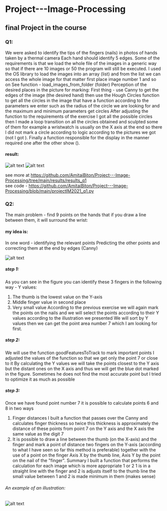 # Project---Image-Processing
## final Project in the course  

### Q1:

We were asked to identify the tips of the fingers (nails) in photos of hands taken by a thermal camera
Each hand should identify 5 edges.
Some of the requirements is that we load the whole file of the images in a generic way
so that if there are 10 images or 50 the program will still be executed.
I used the OS library to load the images into an array (list) and from the list
we can access the whole image for that matter first place image number 1 and so on
See function - load_images_from_folder (folder)
Perception of the desired places in the picture for marking:
First thing - use Canny to get the edges of the image (the desired hand) then use the Hough Circles function to get all the circles in the image that have a function according to the parameters we enter such as the radius of the circle we are looking for and the maximum and minimum parameters get circles After adjusting the function to the requirements of the exercise I got all the possible circles then I made a loop transition on all the circles obtained and sculpted some of them for example a wristwatch is usually on the X axis at the end so there I did not mark a circle according to logic according to the pictures we got (not I got ).
Finally a function responsible for the display in the manner required one after the other show ().

#### result:
![alt text](https://github.com/AmitaiBiton/Project---Image-Processing/blob/main/results/results_q1/image3.png) 
![alt text](https://github.com/AmitaiBiton/Project---Image-Processing/blob/main/results/results_q1/image1.png) 

see more at https://github.com/AmitaiBiton/Project---Image-Processing/tree/main/results/results_q1  
see code - https://github.com/AmitaiBiton/Project---Image-Processing/blob/main/projectIM2021_q1.py     


### Q2:

The main problem - find 9 points on the hands that if you draw a line between them, it will surround the wrist:

#### my idea is:
In one word - identifying the relevant points Predicting the other points and correcting them at the end by edges (Canny)  

![alt text](https://github.com/AmitaiBiton/Project---Image-Processing/blob/main/results/results_q2/idea.png) 

##### step 1:
As you can see in the figure you can identify these 3 fingers in the following way -
Y values:
1. The thumb is the lowest value on the Y-axis
2. Middle finger value in second place
3. Very small value
According to the previous exercise we will again mark the points on the nails and we will select the points according to their Y values ​​according to the illustration we presented
We will sort by Y values then we can get the point area number 7 which I am looking for first.  

##### step 2:
We will use the function goodFeaturesToTrack to mark important points I adjusted the values ​​of the function so that we get only the point 7 or close to it
By calculating the Y values we will take the points closest to the Y axis but the distant ones on the X axis and thus we will get the blue dot marked in the figure.
Sometimes he does not find the most accurate point but I tried to optimize it as much as possible


##### step 3:
Once we have found point number 7 it is possible to calculate points 6 and 8 in two ways
1. Finger distances I built a function that passes over the Canny and calculates finger thickness so twice this thickness is approximately the distance of these points from point 7 on the Y axis and the X axis the same value as the digit 7
2. It is possible to draw a line between the thumb (on the X-axis) and the finger and mark a point of distance two fingers on the Y-axis (according to what I have seen so far this method is preferable) together with the use of a point on the finger
Axis X by the thumb line, Axis Y by the point on the nail of the "finger".
Summary I built a function that performs the calculation for each image which is more appropriate 1 or 2
1 is in a straight line with the finger and 2 is adjusts itself to the thumb line the small value between 1 and 2 is made minimum in them (makes sense)  

###### An example of an illustration:
![alt text](https://github.com/AmitaiBiton/Project---Image-Processing/blob/main/results/results_q2/step_3.png) 

